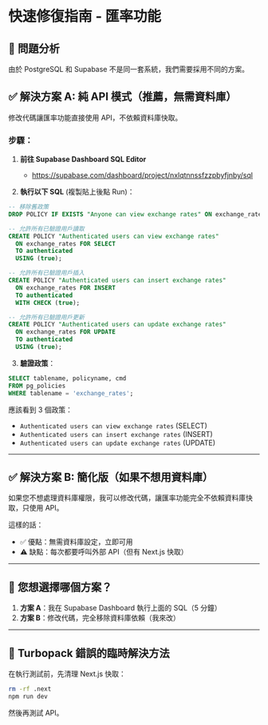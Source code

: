# 快速修復指南 - 匯率功能

## 🚨 問題分析

由於 PostgreSQL 和 Supabase 不是同一套系統，我們需要採用不同的方案。

## ✅ 解決方案 A: 純 API 模式（推薦，無需資料庫）

修改代碼讓匯率功能直接使用 API，不依賴資料庫快取。

### 步驟：

1. **前往 Supabase Dashboard SQL Editor**
   - https://supabase.com/dashboard/project/nxlqtnnssfzzpbyfjnby/sql

2. **執行以下 SQL** (複製貼上後點 Run)：

```sql
-- 移除舊政策
DROP POLICY IF EXISTS "Anyone can view exchange rates" ON exchange_rates;

-- 允許所有已驗證用戶讀取
CREATE POLICY "Authenticated users can view exchange rates"
  ON exchange_rates FOR SELECT
  TO authenticated
  USING (true);

-- 允許所有已驗證用戶插入
CREATE POLICY "Authenticated users can insert exchange rates"
  ON exchange_rates FOR INSERT
  TO authenticated
  WITH CHECK (true);

-- 允許所有已驗證用戶更新
CREATE POLICY "Authenticated users can update exchange rates"
  ON exchange_rates FOR UPDATE
  TO authenticated
  USING (true);
```

3. **驗證政策**：

```sql
SELECT tablename, policyname, cmd
FROM pg_policies
WHERE tablename = 'exchange_rates';
```

應該看到 3 個政策：
- `Authenticated users can view exchange rates` (SELECT)
- `Authenticated users can insert exchange rates` (INSERT)
- `Authenticated users can update exchange rates` (UPDATE)

---

## ✅ 解決方案 B: 簡化版（如果不想用資料庫）

如果您不想處理資料庫權限，我可以修改代碼，讓匯率功能完全不依賴資料庫快取，只使用 API。

這樣的話：
- ✅ 優點：無需資料庫設定，立即可用
- ⚠️  缺點：每次都要呼叫外部 API（但有 Next.js 快取）

---

## 🔧 您想選擇哪個方案？

1. **方案 A**：我在 Supabase Dashboard 執行上面的 SQL（5 分鐘）
2. **方案 B**：修改代碼，完全移除資料庫依賴（我來改）

---

## 📝 Turbopack 錯誤的臨時解決方法

在執行測試前，先清理 Next.js 快取：

```bash
rm -rf .next
npm run dev
```

然後再測試 API。
